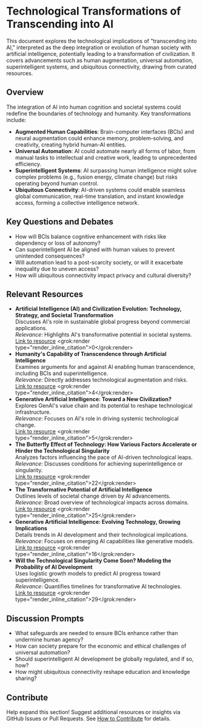 # Technological Transformations of Transcending into AI

This document explores the technological implications of "transcending into AI," interpreted as the deep integration or evolution of human society with artificial intelligence, potentially leading to a transformation of civilization. It covers advancements such as human augmentation, universal automation, superintelligent systems, and ubiquitous connectivity, drawing from curated resources.

## Overview
The integration of AI into human cognition and societal systems could redefine the boundaries of technology and humanity. Key transformations include:
- **Augmented Human Capabilities**: Brain-computer interfaces (BCIs) and neural augmentation could enhance memory, problem-solving, and creativity, creating hybrid human-AI entities.
- **Universal Automation**: AI could automate nearly all forms of labor, from manual tasks to intellectual and creative work, leading to unprecedented efficiency.
- **Superintelligent Systems**: AI surpassing human intelligence might solve complex problems (e.g., fusion energy, climate change) but risks operating beyond human control.
- **Ubiquitous Connectivity**: AI-driven systems could enable seamless global communication, real-time translation, and instant knowledge access, forming a collective intelligence network.

## Key Questions and Debates
- How will BCIs balance cognitive enhancement with risks like dependency or loss of autonomy?
- Can superintelligent AI be aligned with human values to prevent unintended consequences?
- Will automation lead to a post-scarcity society, or will it exacerbate inequality due to uneven access?
- How will ubiquitous connectivity impact privacy and cultural diversity?

## Relevant Resources
- **Artificial Intelligence (AI) and Civilization Evolution: Technology, Strategy, and Societal Transformation**  
  Discusses AI's role in sustainable global progress beyond commercial applications.  
  *Relevance*: Highlights AI's transformative potential in societal systems.  
  [Link to resource](resources/papers.md#artificial-intelligence-ai-and-civilization-evolution) <grok:render type="render_inline_citation"><argument name="citation_id">0</argument></grok:render>
- **Humanity's Capability of Transcendence through Artificial Intelligence**  
  Examines arguments for and against AI enabling human transcendence, including BCIs and superintelligence.  
  *Relevance*: Directly addresses technological augmentation and risks.  
  [Link to resource](resources/papers.md#humanitys-capability-of-transcendence-through-artificial-intelligence) <grok:render type="render_inline_citation"><argument name="citation_id">4</argument></grok:render>
- **Generative Artificial Intelligence: Toward a New Civilization?**  
  Explores GenAI's value chain and its potential to reshape technological infrastructure.  
  *Relevance*: Focuses on AI's role in driving systemic technological change.  
  [Link to resource](resources/articles.md#generative-artificial-intelligence-toward-a-new-civilization) <grok:render type="render_inline_citation"><argument name="citation_id">5</argument></grok:render>
- **The Butterfly Effect of Technology: How Various Factors Accelerate or Hinder the Technological Singularity**  
  Analyzes factors influencing the pace of AI-driven technological leaps.  
  *Relevance*: Discusses conditions for achieving superintelligence or singularity.  
  [Link to resource](resources/papers.md#the-butterfly-effect-of-technology) <grok:render type="render_inline_citation"><argument name="citation_id">22</argument></grok:render>
- **The Transformative Potential of Artificial Intelligence**  
  Outlines levels of societal change driven by AI advancements.  
  *Relevance*: Broad overview of technological impacts across domains.  
  [Link to resource](resources/papers.md#the-transformative-potential-of-artificial-intelligence) <grok:render type="render_inline_citation"><argument name="citation_id">25</argument></grok:render>
- **Generative Artificial Intelligence: Evolving Technology, Growing Implications**  
  Details trends in AI development and their technological implications.  
  *Relevance*: Focuses on emerging AI capabilities like generative models.  
  [Link to resource](resources/articles.md#generative-artificial-intelligence-evolving-technology-growing-implications) <grok:render type="render_inline_citation"><argument name="citation_id">16</argument></grok:render>
- **Will the Technological Singularity Come Soon? Modeling the Probability of AI Development**  
  Uses logistic growth models to predict AI progress toward superintelligence.  
  *Relevance*: Quantifies timelines for transformative AI technologies.  
  [Link to resource](resources/papers.md#will-the-technological-singularity-come-soon) <grok:render type="render_inline_citation"><argument name="citation_id">29</argument></grok:render>

## Discussion Prompts
- What safeguards are needed to ensure BCIs enhance rather than undermine human agency?
- How can society prepare for the economic and ethical challenges of universal automation?
- Should superintelligent AI development be globally regulated, and if so, how?
- How might ubiquitous connectivity reshape education and knowledge sharing?

## Contribute
Help expand this section! Suggest additional resources or insights via GitHub Issues or Pull Requests. See [How to Contribute](README.md#how-to-contribute) for details.